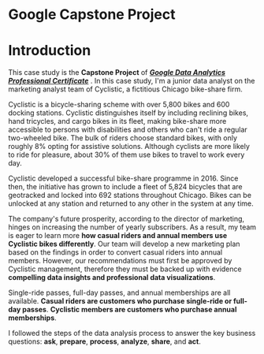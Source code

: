 # Google Capstone Project 

# Introduction

This case study is the **Capstone Project** of ***[Google Data Analytics Professional Certificate](https://www.coursera.org/professional-certificates/google-data-analytics)*** . In this case study, I'm a junior data analyst on the marketing analyst team of Cyclistic, a fictitious Chicago bike-share firm.

Cyclistic is a bicycle-sharing scheme with over 5,800 bikes and 600 docking stations. Cyclistic distinguishes itself by including reclining bikes, hand tricycles, and cargo bikes in its fleet, making bike-share more accessible to persons with disabilities and others who can't ride a regular two-wheeled bike. The bulk of riders choose standard bikes, with only roughly 8% opting for assistive solutions. Although cyclists are more likely to ride for pleasure, about 30% of them use bikes to travel to work every day.

Cyclistic developed a successful bike-share programme in 2016. Since then, the initiative has grown to include a fleet of 5,824 bicycles that are geotracked and locked into 692 stations throughout Chicago. Bikes can be unlocked at any station and returned to any other in the system at any time.

The company's future prosperity, according to the director of marketing, hinges on increasing the number of yearly subscribers. As a result, my team is eager to learn more **how casual riders and annual members use Cyclistic bikes differently**. Our team will develop a new marketing plan based on the findings in order to convert casual riders into annual members. However, our recommendations must first be approved by Cyclistic management, therefore they must be backed up with evidence **compelling data insights and professional data visualizations**.

Single-ride passes, full-day passes, and annual memberships are all available. **Casual riders are customers who purchase single-ride or full-day passes**. **Cyclistic members are customers who purchase annual memberships**.

I followed the steps of the data analysis process to answer the key business questions: **ask**, **prepare**, **process**, **analyze**, **share**, and **act**.
